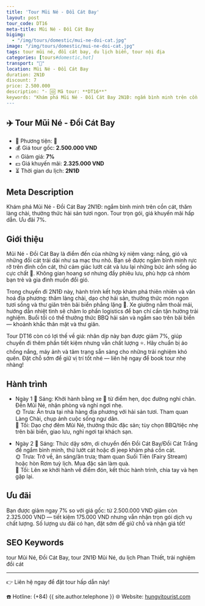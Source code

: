 ```yaml
---
title: 'Tour Mũi Né - Đồi Cát Bay'
layout: post
tour_code: DT16
meta-title: Mũi Né - Đồi Cát Bay
bigimg:
  - "/img/tours/domestic/mui-ne-doi-cat.jpg"
image: "/img/tours/domestic/mui-ne-doi-cat.jpg"
tags: tour mũi né, đồi cát bay, du lịch biển, tour nội địa
categories: [tours#domestic,hot]
transport: "🚌"
location: Mũi Né - Đồi Cát Bay
duration: 2N1Đ
discount: 7
price: 2.500.000
description: "- 🆔 Mã tour: **DT16**"
keywords: "Khám phá Mũi Né - Đồi Cát Bay 2N1Đ: ngắm bình minh trên cồn cát, thăm làng chài, thưởng thức hải sản tươi ngon. Tour trọn gói, giá khuyến mãi hấp dẫn. Ưu đãi 7%."
---
```


## ✈️ Tour Mũi Né - Đồi Cát Bay



- 🚗 Phương tiện: **🚌**
- 💰 Giá tour gốc: **2.500.000 VND**
- 🔥 Giảm giá: **7%**
- 💵 Giá khuyến mãi: **2.325.000 VND**
- ⏳ Thời gian du lịch: **2N1Đ**

## Meta Description
Khám phá Mũi Né - Đồi Cát Bay 2N1Đ: ngắm bình minh trên cồn cát, thăm làng chài, thưởng thức hải sản tươi ngon. Tour trọn gói, giá khuyến mãi hấp dẫn. Ưu đãi 7%.

## Giới thiệu
Mũi Né - Đồi Cát Bay là điểm đến của những kỷ niệm vàng: nắng, gió và những đồi cát trải dài như sa mạc thu nhỏ. Bạn sẽ được ngắm bình minh rực rỡ trên đỉnh cồn cát, thử cảm giác lướt cát và lưu lại những bức ảnh sống ảo cực chất 📸. Không gian hoang sơ nhưng đầy phiêu lưu, phù hợp cả nhóm bạn trẻ và gia đình muốn đổi gió.

Trong chuyến đi 2N1Đ này, hành trình kết hợp khám phá thiên nhiên và văn hoá địa phương: thăm làng chài, dạo chợ hải sản, thưởng thức món ngon tươi sống và thư giãn trên bãi biển phẳng lặng 🌊. Xe giường nằm thoải mái, hướng dẫn nhiệt tình sẽ chăm lo phần logistics để bạn chỉ cần tận hưởng trải nghiệm. Buổi tối có thể thưởng thức BBQ hải sản và ngắm sao trên bãi biển — khoảnh khắc thân mật và thư giãn.

Tour DT16 còn có lợi thế về giá: nhân dịp này bạn được giảm 7%, giúp chuyến đi thêm phần tiết kiệm nhưng vẫn chất lượng ⭐. Hãy chuẩn bị áo chống nắng, máy ảnh và tâm trạng sẵn sàng cho những trải nghiệm khó quên. Đặt chỗ sớm để giữ vị trí tốt nhé — liên hệ ngay để book tour nhẹ nhàng!

## Hành trình
- Ngày 1
  🌅 Sáng: Khởi hành bằng xe 🚌 từ điểm hẹn, dọc đường nghỉ chân. Đến Mũi Né, nhận phòng và nghỉ ngơi nhẹ.  
  🌞 Trưa: Ăn trưa tại nhà hàng địa phương với hải sản tươi. Tham quan Làng Chài, chụp ảnh cuộc sống ngư dân.  
  🌙 Tối: Dạo chợ đêm Mũi Né, thưởng thức đặc sản; tùy chọn BBQ/tiệc nhẹ trên bãi biển, giao lưu, nghỉ ngơi tại khách sạn.

- Ngày 2
  🌅 Sáng: Thức dậy sớm, di chuyển đến Đồi Cát Bay/Đồi Cát Trắng để ngắm bình minh, thử lướt cát hoặc đi jeep khám phá cồn cát.  
  🌞 Trưa: Trở về, ăn sáng/ăn trưa; tham quan Suối Tiên (Fairy Stream) hoặc hòn Rơm tuỳ lịch. Mua đặc sản làm quà.  
  🌙 Tối: Lên xe khởi hành về điểm đón, kết thúc hành trình, chia tay và hẹn gặp lại.

## Ưu đãi
Bạn được giảm ngay 7% so với giá gốc: từ 2.500.000 VND giảm còn 2.325.000 VND — tiết kiệm 175.000 VND nhưng vẫn nhận trọn gói dịch vụ chất lượng. Số lượng ưu đãi có hạn, đặt sớm để giữ chỗ và nhận giá tốt!

## SEO Keywords
tour Mũi Né, Đồi Cát Bay, tour 2N1Đ Mũi Né, du lịch Phan Thiết, trải nghiệm đồi cát

---

👉 Liên hệ ngay để đặt tour hấp dẫn này!

☎️ Hotline: (+84) {{ site.author.telephone }}
🌐 Website: [hungvitourist.com](https://hungvitourist.com)

